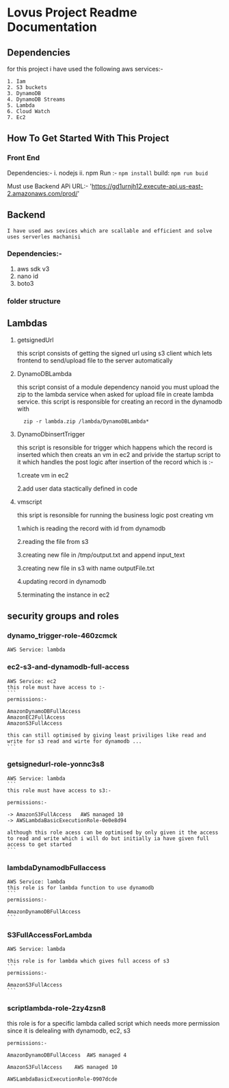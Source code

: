 # Lovus Project Readme Documentation
## Dependencies

  for this project i have used the following aws services:-
  ```
  1. Iam
  2. S3 buckets
  3. DynamoDB
  4. DynamoDB Streams 
  5. Lambda
  6. Cloud Watch
  7. Ec2
  ```
## How To Get Started With This Project

  ### Front End
  Dependencies:-
  i.  nodejs
  ii. npm
  Run  :- ```npm install```
  build: ```npm run buid```

  Must use Backend APi URL:-  'https://gd1urnjh12.execute-api.us-east-2.amazonaws.com/prod/'

## Backend 
```I have used aws sevices which are scallable and efficient and solve uses serverles machanisi```
### Dependencies:-
  1. aws sdk v3
  2. nano id
  3. boto3
### folder structure
## Lambdas

1. getsignedUrl
    
    this script consists of getting the signed url using s3 client which lets frontend to send/upload file to the server automatically

2. DynamoDBLambda

    this script consist of a module dependency nanoid you must upload the zip to the lambda service when asked for upload file in create lambda service. this script is responsible for creating an record in the dynamodb with 
    
    ``` {_id:nanoid,text:input_text,filePath:filePath}
      zip -r lambda.zip /lambda/DynamoDBLambda* 
    ```

3. DynamoDbinsertTrigger
    
    this script is resonsible for trigger which happens which the record is inserted which then creats an vm in ec2 and privide the startup script to it which handles the post logic after insertion of the record 
      which is :-

      1.create vm in ec2

      2.add user data stactically defined in code

4. vmscript

      this sript is resonsible for running the business logic post creating vm
      
      1.which is reading the record with id from dynamodb 

      2.reading the file from s3

      3.creating new file in /tmp/output.txt and append input_text 

      3.creating new file in s3 with name outputFile.txt

      4.updating record in dynamodb

      5.terminating the instance in ec2

## security groups and roles

### dynamo_trigger-role-460zcmck	
    AWS Service: lambda

### ec2-s3-and-dynamodb-full-access	
    AWS Service: ec2
    this role must have access to :-
    ```
    permissions:-

    AmazonDynamoDBFullAccess
    AmazonEC2FullAccess
    AmazonS3FullAccess

    this can still optimised by giving least priviliges like read and write for s3 read and wirte for dynamodb ...
    ```

### getsignedurl-role-yonnc3s8	
    AWS Service: lambda
    ```
    this role must have access to s3:-

    permissions:- 

    -> AmazonS3FullAccess	AWS managed	10
    -> AWSLambdaBasicExecutionRole-0e0e8d94

    although this role acess can be optimised by only given it the access to read and write which i will do but initially ia have given full access to get started
    ```

### lambdaDynamodbFullaccess	
    AWS Service: lambda
    this role is for lambda function to use dynamodb 
    ```
    permissions:-
    
    AmazonDynamoDBFullAccess
    ```
### S3FullAccessForLambda	
    AWS Service: lambda

    this role is for lambda which gives full access of s3 
    ```
    permissions:-

    AmazonS3FullAccess
    ```

### scriptlambda-role-2zy4zsn8
  this role is for a specific lambda called script which needs more permission since it is delealing with dynamodb, ec2, s3 
  ```
  permissions:-

  AmazonDynamoDBFullAccess	AWS managed	4

  AmazonS3FullAccess	AWS managed	10
  
  AWSLambdaBasicExecutionRole-0907dcde
  ```






